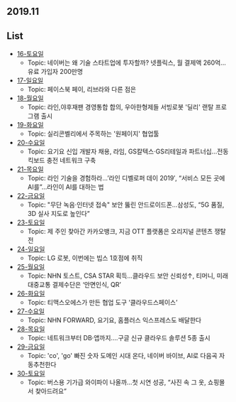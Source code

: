 ## 2019.11



## List

- [16-토요일](https://github.com/Conatuseus/TIL/blob/master/Article/2019-11/16.md)
  - Topic: 네이버는 왜 기술 스타트업에 투자할까? 넷플릭스, 월 결제액 260억...유료 가입자 200만명
- [17-일요일](https://github.com/Conatuseus/TIL/blob/master/Article/2019-11/17.md)
  - Topic: 페이스북 페이, 리브라와 다른 점은
- [18-월요일](https://github.com/Conatuseus/TIL/blob/master/Article/2019-11/18.md)
  - Topic: 라인,야후재팬 경영통합 합의, 우아한형제들 서빙로봇 '딜리' 랜탈 프로그램 출시
- [19-화요일](https://github.com/Conatuseus/TIL/blob/master/Article/2019-11/19.md)
  - Topic: 실리콘벨리에서 주목하는 '원페이지' 협업툴
- [20-수요일](https://github.com/Conatuseus/TIL/blob/master/Article/2019-11/20.md)
  - Topic: 요기요 신입 개발자 채용, 라임, GS칼텍스·GS리테일과 파트너십…전동킥보드 충전 네트워크 구축
- [21-목요일](https://github.com/Conatuseus/TIL/blob/master/Article/2019-11/21.md)
  - Topic: 라인 기술을 경험하라…’라인 디벨로퍼 데이 2019′, “서비스 모든 곳에 AI를”…라인이 AI를 대하는 법
- [22-금요일](https://github.com/Conatuseus/TIL/blob/master/Article/2019-11/22.md)
  - Topic: "무단 녹음·인터넷 접속" 보안 뚫린 안드로이드폰…삼성도, “5G 품질, 3D 실사 지도로 높인다”
- [23-토요일](https://github.com/Conatuseus/TIL/blob/master/Article/2019-11/23.md)
  - Topic: 제 주인 찾아간 카카오뱅크, 지금 OTT 플랫폼은 오리지널 콘텐츠 쟁탈전
- [24-일요일](https://github.com/Conatuseus/TIL/blob/master/Article/2019-11/24.md)
  - Topic: LG 로봇, 이번에는 빕스 1호점에 취직
- [25-월요일](https://github.com/Conatuseus/TIL/blob/master/Article/2019-11/25.md)
  - Topic: NHN 토스트, CSA STAR 획득…클라우드 보안 신뢰성↑,  티머니, 미래 대중교통 결제수단은 ‘안면인식, QR’
- [26-화요일](https://github.com/Conatuseus/TIL/blob/master/Article/2019-11/26.md)
  - Topic: 티맥스오에스가 만든 협업 도구 ‘클라우드스페이스’
- [27-수요일](https://github.com/Conatuseus/TIL/blob/master/Article/2019-11/27.md)
  - Topic: NHN FORWARD, 요기요, 홈플러스 익스프레스도 배달한다
- [28-목요일](https://github.com/Conatuseus/TIL/blob/master/Article/2019-11/28.md)
  - Topic: 네트워크부터 DB·앱까지….구글 신규 클라우드 솔루션 5종 출시
- [29-금요일](https://github.com/Conatuseus/TIL/blob/master/Article/2019-11/29.md)
  - Topic: 'co', 'go' 빠진 숫자 도메인 시대 온다,  네이버 바이브, AI로 다음곡 자동추천한다
- [30-토요일](https://github.com/Conatuseus/TIL/blob/master/Article/2019-11/30.md)
  - Topic: 버스용 기가급 와이파이 나올까…첫 시연 성공, “사진 속 그 옷, 쇼핑몰서 찾아드려요”
